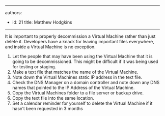 

---
authors:
  - id: 21
    title: Matthew Hodgkins
---




<span class='intro'> It is important to properly decommission a Virtual Machine rather than just delete it. Developers have a knack for leaving important files everywhere, and inside a Virtual Machine is no exception.
 </span>


  <ol>
    <li>Let the people that may have been using the Virtual Machine that it is going to be decommissioned. This might be difficult if it was being used for testing or staging.</li>
    <li>Make a text file that matches the name of the Virtual Machine.</li>
    <li>Note down the Virtual Machines static IP address in the text file.</li>
    <li>Check the DNS Manager on a domain controller and note down any DNS names that pointed to the IP Address of the Virtual Machine.</li>
    <li>Copy the Virtual Machines folder to a file server or backup drive.</li>
    <li>Copy the text file into the same location.</li>
    <li>Set a calendar reminder for yourself to delete the Virtual Machine if it hasn’t been requested in 3 months</li>
</ol>



